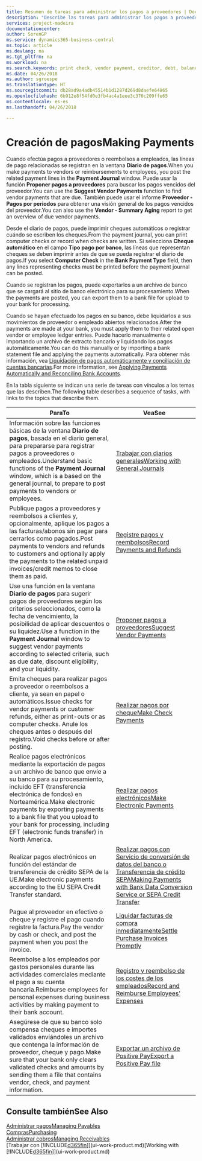 ```yaml
---
title: Resumen de tareas para administrar los pagos a proveedores | Documentos de Microsoft
description: "Describe las tareas para administrar los pagos a proveedores o acreedores, incluido el registro de líneas de pago, y obtener un resumen de saldo vencido."
services: project-madeira
documentationcenter: 
author: SorenGP
ms.service: dynamics365-business-central
ms.topic: article
ms.devlang: na
ms.tgt_pltfrm: na
ms.workload: na
ms.search.keywords: print check, vendor payment, creditor, debt, balance due, AP
ms.date: 04/26/2018
ms.author: sgroespe
ms.translationtype: HT
ms.sourcegitcommit: db28ad9a4adb45514b1d1287d269d8daefe64865
ms.openlocfilehash: 6b912e8f54fd0e3fb4ac4a1eee3c376c209ffe65
ms.contentlocale: es-es
ms.lasthandoff: 04/26/2018

---
```

# <a name="making-payments"></a><span data-ttu-id="d3764-103">Creación de pagos</span><span class="sxs-lookup"><span data-stu-id="d3764-103">Making Payments</span></span>
<span data-ttu-id="d3764-104">Cuando efectúa pagos a proveedores o reembolsos a empleados, las líneas de pago relacionadas se registran en la ventana **Diario de pagos**.</span><span class="sxs-lookup"><span data-stu-id="d3764-104">When you make payments to vendors or reimbursements to employees, you post the related payment lines in the **Payment Journal** window.</span></span> <span data-ttu-id="d3764-105">Puede usar la función **Proponer pagos a proveedores** para buscar los pagos vencidos del proveedor.</span><span class="sxs-lookup"><span data-stu-id="d3764-105">You can use the **Suggest Vendor Payments** function to find vendor payments that are due.</span></span> <span data-ttu-id="d3764-106">También puede usar el informe **Proveedor - Pagos por periodos** para obtener una visión general de los pagos vencidos del proveedor.</span><span class="sxs-lookup"><span data-stu-id="d3764-106">You can also use the **Vendor - Summary Aging** report to get an overview of due vendor payments.</span></span>

<span data-ttu-id="d3764-107">Desde el diario de pagos, puede imprimir cheques automáticos o registrar cuándo se escriben los cheques.</span><span class="sxs-lookup"><span data-stu-id="d3764-107">From the payment journal, you can print computer checks or record when checks are written.</span></span> <span data-ttu-id="d3764-108">Si selecciona **Cheque automático** en el campo **Tipo pago por banco**, las líneas que representan cheques se deben imprimir antes de que se pueda registrar el diario de pagos.</span><span class="sxs-lookup"><span data-stu-id="d3764-108">If you select **Computer Check** in the **Bank Payment Type** field, then any lines representing checks must be printed before the payment journal can be posted.</span></span>

<span data-ttu-id="d3764-109">Cuando se registran los pagos, puede exportarlos a un archivo de banco que se cargará al sitio de banco electrónico para su procesamiento.</span><span class="sxs-lookup"><span data-stu-id="d3764-109">When the payments are posted, you can export them to a bank file for upload to your bank for processing.</span></span>

<span data-ttu-id="d3764-110">Cuando se hayan efectuado los pagos en su banco, debe liquidarlos a sus movimientos de proveedor o empleado abiertos relacionados.</span><span class="sxs-lookup"><span data-stu-id="d3764-110">After the payments are made at your bank, you must apply them to their related open vendor or employee ledger entries.</span></span> <span data-ttu-id="d3764-111">Puede hacerlo manualmente o importando un archivo de extracto bancario y liquidando los pagos automáticamente.</span><span class="sxs-lookup"><span data-stu-id="d3764-111">You can do this manually or by importing a bank statement file and applying the payments automatically.</span></span> <span data-ttu-id="d3764-112">Para obtener más información, vea [Liquidación de pagos automáticamente y conciliación de cuentas bancarias](receivables-apply-payments-auto-reconcile-bank-accounts.md).</span><span class="sxs-lookup"><span data-stu-id="d3764-112">For more information, see [Applying Payments Automatically and Reconciling Bank Accounts](receivables-apply-payments-auto-reconcile-bank-accounts.md).</span></span>

<span data-ttu-id="d3764-113">En la tabla siguiente se indican una serie de tareas con vínculos a los temas que las describen.</span><span class="sxs-lookup"><span data-stu-id="d3764-113">The following table describes a sequence of tasks, with links to the topics that describe them.</span></span>

| <span data-ttu-id="d3764-114">Para</span><span class="sxs-lookup"><span data-stu-id="d3764-114">To</span></span> | <span data-ttu-id="d3764-115">Vea</span><span class="sxs-lookup"><span data-stu-id="d3764-115">See</span></span> |
| --- | --- |
|<span data-ttu-id="d3764-116">Información sobre las funciones básicas de la ventana **Diario de pagos**, basada en el diario general, para prepararse para registrar pagos a proveedores o empleados.</span><span class="sxs-lookup"><span data-stu-id="d3764-116">Understand basic functions of the **Payment Journal** window, which is a based on the general journal, to prepare to post payments to vendors or employees.</span></span>|[<span data-ttu-id="d3764-117">Trabajar con diarios generales</span><span class="sxs-lookup"><span data-stu-id="d3764-117">Working with General Journals</span></span>](ui-work-general-journals.md)|
|<span data-ttu-id="d3764-118">Publique pagos a proveedores y reembolsos a clientes y, opcionalmente, aplique los pagos a las facturas/abonos sin pagar para cerrarlos como pagados.</span><span class="sxs-lookup"><span data-stu-id="d3764-118">Post payments to vendors and refunds to customers and optionally apply the payments to the related unpaid invoices/credit memos to close them as paid.</span></span>|[<span data-ttu-id="d3764-119">Registre pagos y reembolsos</span><span class="sxs-lookup"><span data-stu-id="d3764-119">Record Payments and Refunds</span></span>](payables-how-post-payments-refunds.md)|
| <span data-ttu-id="d3764-120">Use una función en la ventana **Diario de pagos** para sugerir pagos de proveedores según los criterios seleccionados, como la fecha de vencimiento, la posibilidad de aplicar descuentos o su liquidez.</span><span class="sxs-lookup"><span data-stu-id="d3764-120">Use a function in the **Payment Journal** window to suggest vendor payments according to selected criteria, such as due date, discount eligibility, and your liquidity.</span></span> |[<span data-ttu-id="d3764-121">Proponer pagos a proveedores</span><span class="sxs-lookup"><span data-stu-id="d3764-121">Suggest Vendor Payments</span></span>](payables-how-suggest-vendor-payments.md) |
| <span data-ttu-id="d3764-122">Emita cheques para realizar pagos a proveedor o reembolsos a cliente, ya sean en papel o automáticos.</span><span class="sxs-lookup"><span data-stu-id="d3764-122">Issue checks for vendor payments or customer refunds, either as print-outs or as computer checks.</span></span> <span data-ttu-id="d3764-123">Anule los cheques antes o después del registro.</span><span class="sxs-lookup"><span data-stu-id="d3764-123">Void checks before or after posting.</span></span> |[<span data-ttu-id="d3764-124">Realizar pagos por cheque</span><span class="sxs-lookup"><span data-stu-id="d3764-124">Make Check Payments</span></span>](payables-how-work-checks.md) |
|<span data-ttu-id="d3764-125">Realice pagos electrónicos mediante la exportación de pagos a un archivo de banco que envíe a su banco para su procesamiento, incluido EFT (transferencia electrónica de fondos) en Norteamérica.</span><span class="sxs-lookup"><span data-stu-id="d3764-125">Make electronic payments by exporting payments to a bank file that you upload to your bank for processing, including EFT (electronic funds transfer) in North America.</span></span> |[<span data-ttu-id="d3764-126">Realizar pagos electrónicos</span><span class="sxs-lookup"><span data-stu-id="d3764-126">Make Electronic Payments</span></span>](payables-how-export-payments-bank-file.md)|
|<span data-ttu-id="d3764-127">Realizar pagos electrónicos en función del estándar de transferencia de crédito SEPA de la UE.</span><span class="sxs-lookup"><span data-stu-id="d3764-127">Make electronic payments according to the EU SEPA Credit Transfer standard.</span></span>|[<span data-ttu-id="d3764-128">Realizar pagos con Servicio de conversión de datos del banco o Transferencia de crédito SEPA</span><span class="sxs-lookup"><span data-stu-id="d3764-128">Making Payments with Bank Data Conversion Service or SEPA Credit Transfer</span></span>](finance-make-payments-with-bank-data-conversion-service-or-sepa-credit-transfer.md)|
| <span data-ttu-id="d3764-129">Pague al proveedor en efectivo o cheque y registre el pago cuando registre la factura.</span><span class="sxs-lookup"><span data-stu-id="d3764-129">Pay the vendor by cash or check, and post the payment when you post the invoice.</span></span> |[<span data-ttu-id="d3764-130">Liquidar facturas de compra inmediatamente</span><span class="sxs-lookup"><span data-stu-id="d3764-130">Settle Purchase Invoices Promptly</span></span>](finance-how-to-settle-purchase-invoices-promptly.md) |
|<span data-ttu-id="d3764-131">Reembolse a los empleados por gastos personales durante las actividades comerciales mediante el pago a su cuenta bancaria.</span><span class="sxs-lookup"><span data-stu-id="d3764-131">Reimburse employees for personal expenses during business activities by making payment to their bank account.</span></span>|[<span data-ttu-id="d3764-132">Registro y reembolso de los costes de los empleados</span><span class="sxs-lookup"><span data-stu-id="d3764-132">Record and Reimburse Employees' Expenses</span></span>](finance-how-record-reimburse-employee-expenses.md)|
| <span data-ttu-id="d3764-133">Asegúrese de que su banco solo compensa cheques e importes validados enviándoles un archivo que contenga la información de proveedor, cheque y pago.</span><span class="sxs-lookup"><span data-stu-id="d3764-133">Make sure that your bank only clears validated checks and amounts by sending them a file that contains vendor, check, and payment information.</span></span> |[<span data-ttu-id="d3764-134">Exportar un archivo de Positive Pay</span><span class="sxs-lookup"><span data-stu-id="d3764-134">Export a Positive Pay file</span></span>](finance-how-positive-pay.md) |

## <a name="see-also"></a><span data-ttu-id="d3764-135">Consulte también</span><span class="sxs-lookup"><span data-stu-id="d3764-135">See Also</span></span>
[<span data-ttu-id="d3764-136">Administrar pagos</span><span class="sxs-lookup"><span data-stu-id="d3764-136">Managing Payables</span></span>](payables-manage-payables.md)  
[<span data-ttu-id="d3764-137">Compras</span><span class="sxs-lookup"><span data-stu-id="d3764-137">Purchasing</span></span>](purchasing-manage-purchasing.md)  
[<span data-ttu-id="d3764-138">Administrar cobros</span><span class="sxs-lookup"><span data-stu-id="d3764-138">Managing Receivables</span></span>](receivables-manage-receivables.md)  
<span data-ttu-id="d3764-139">[Trabajar con [!INCLUDE[d365fin](includes/d365fin_md.md)]](ui-work-product.md)</span><span class="sxs-lookup"><span data-stu-id="d3764-139">[Working with [!INCLUDE[d365fin](includes/d365fin_md.md)]](ui-work-product.md)</span></span>  

